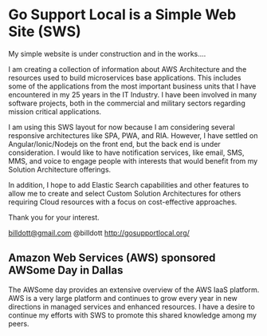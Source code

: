 
# Go Support Local is a Simple Web Site (SWS)

My simple website is under construction and in the works....

I am creating a collection of information about AWS Architecture and the resources used to build microservices base applications. This includes some of the applications from the most important business units that I have encountered in my 25 years in the IT Industry. I have been involved in many software projects, both in the commercial and military sectors regarding mission critical applications.

I am using this SWS layout for now because I am considering several responsive architectures like SPA, PWA, and RIA. However, I have settled on Angular/Ionic/Nodejs on the front end, but the back end is under consideration. I would like to have notification services, like email, SMS, MMS, and voice to engage people with interests that would benefit from my Solution Architecture offerings.

In addition, I hope to add Elastic Search capabilities and other features to allow me to create and select Custom Solution Architectures for others requiring Cloud resources with a focus on cost-effective approaches.

Thank you for your interest.

billdott@gmail.com
@billdott
http://gosupportlocal.org/

## Amazon Web Services (AWS) sponsored AWSome Day in Dallas

The AWSome day provides an extensive overview of the AWS IaaS platform. AWS is a very large platform and continues to grow every year in new directions in managed services and enhanced resources.
I have a desire to continue my efforts with SWS to promote this shared knowledge among my peers.
